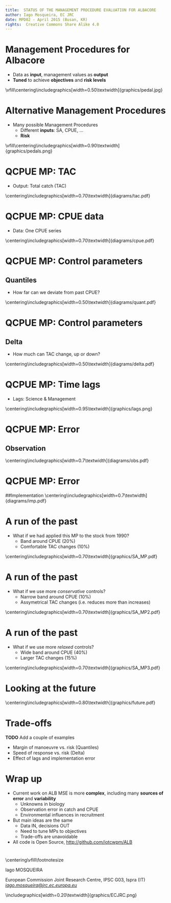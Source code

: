 ```yaml
---
title:  STATUS OF THE MANAGEMENT PROCEDURE EVALUATION FOR ALBACORE
author: Iago Mosqueira, EC JRC
date: MPD02 - April 2015 (Busan, KR)
rights:  Creative Commons Share Alike 4.0
---
```


# Management Procedures for Albacore

- Data as **input**, management values as **output**
- **Tuned** to achieve **objectives** and **risk levels**

\vfill\centering\includegraphics[width=0.50\textwidth]{graphics/pedal.jpg}

# Alternative Management Procedures

- Many possible Management Procedures
	- Different **inputs**: SA, CPUE, ...
	- **Risk**

\vfill\centering\includegraphics[width=0.90\textwidth]{graphics/pedals.png}

# QCPUE MP: TAC

- Output: Total catch (TAC)

\centering\includegraphics[width=0.70\textwidth]{diagrams/tac.pdf}

# QCPUE MP: CPUE data

- Data: One CPUE series

\centering\includegraphics[width=0.70\textwidth]{diagrams/cpue.pdf}

# QCPUE MP: Control parameters

## Quantiles

- How far can we deviate from past CPUE?

\centering\includegraphics[width=0.50\textwidth]{diagrams/quant.pdf}

# QCPUE MP: Control parameters

## Delta

- How much can TAC change, up or down?

\centering\includegraphics[width=0.50\textwidth]{diagrams/delta.pdf}


# QCPUE MP: Time lags

- Lags: Science & Management

\centering\includegraphics[width=0.95\textwidth]{graphics/lags.png}

# QCPUE MP: Error

## Observation
\centering\includegraphics[width=0.7\textwidth]{diagrams/obs.pdf}

# QCPUE MP: Error

##Implementation 
\centering\includegraphics[width=0.7\textwidth]{diagrams/imp.pdf}

# A run of the past

- What if we had applied this MP to the stock from 1990?
	- Band around CPUE (20%)
	- Comfortable TAC changes (10%)

\centering\includegraphics[width=0.70\textwidth]{graphics/SA_MP.pdf}

# A run of the past

- What if we use more *conservative* controls?
	- Narrow band around CPUE (10%)
	- Assymetrical TAC changes (i.e. reduces more than increases)

\centering\includegraphics[width=0.70\textwidth]{graphics/SA_MP2.pdf}

# A run of the past

- What if we use more *relaxed* controls?
	- Wide band around CPUE (40%)
	- Larger TAC changes (15%)

\centering\includegraphics[width=0.70\textwidth]{graphics/SA_MP3.pdf}

# Looking at the future

\centering\includegraphics[width=0.80\textwidth]{graphics/future.pdf}

# Trade-offs

**TODO** Add a couple of examples

- Margin of manoeuvre vs. risk (Quantiles)
- Speed of response vs. risk (Delta)
- Effect of lags and implementation error

# Wrap up

- Current work on ALB MSE is more **complex**, including many **sources of error** and **variability**
	- Unknowns in biology
	- Observation error in catch and CPUE
	- Environmental influences in recruitment
- But main ideas are the same
	- Data IN, decisions OUT
	- Need to tune MPs to objectives
	- Trade-offs are unavoidable
- All code is Open Source, <http://github.com/iotcwpm/ALB>

# 
\centering\vfill\footnotesize

Iago MOSQUEIRA

European Commission Joint Research Centre, IPSC G03, Ispra (IT) *iago.mosqueira@jrc.ec.europa.eu*

\includegraphics[width=0.20\textwidth]{graphics/ECJRC.png}
